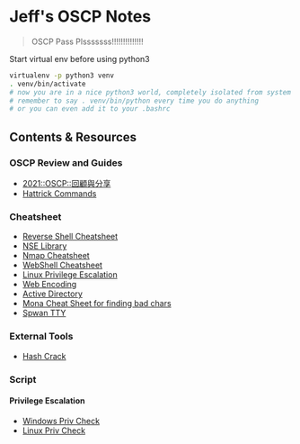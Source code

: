 # Jeff's OSCP Notes
> OSCP Pass Plsssssss!!!!!!!!!!!!!!

Start virtual env before using python3
```bash
virtualenv -p python3 venv
. venv/bin/activate
# now you are in a nice python3 world, completely isolated from system python
# remember to say . venv/bin/python every time you do anything
# or you can even add it to your .bashrc
```

## Contents & Resources

### OSCP Review and Guides
- [2021::OSCP::回顧與分享](http://blog.terrynini.tw/tw/2021-OSCP-%E5%9B%9E%E9%A1%A7%E8%88%87%E5%88%86%E4%BA%AB/#Lab-%E7%9A%84%E5%BE%A1%E4%B8%89%E5%AE%B6)
- [Hattrick Commands](https://book.hacktricks.xyz/windows-hardening/windows-local-privilege-escalation/juicypotato)

### Cheatsheet
- [Reverse Shell Cheatsheet](https://github.com/swisskyrepo/PayloadsAllTheThings/blob/master/Methodology%20and%20Resources/Reverse%20Shell%20Cheatsheet.md#bash-tcp)
- [NSE Library](https://nmap.org/nsedoc/lib/)
- [Nmap Cheatsheet](https://www.stationx.net/nmap-cheat-sheet/)
- [WebShell Cheatsheet](https://github.com/danielmiessler/SecLists/tree/master/Web-Shells/FuzzDB)
- [Linux Privilege Escalation](https://gtfobins.github.io/gtfobins/chown/)
- [Web Encoding](https://www.w3schools.com/tags/ref_urlencode.asp)
- [Active Directory](https://wadcoms.github.io/)
- [Mona Cheat Sheet for finding bad chars](https://x3tb3t.github.io/2018/03/29/mona/#useful-mona-commands)
- [Spwan TTY](https://sushant747.gitbooks.io/total-oscp-guide/content/spawning_shells.html)

### External Tools
- [Hash Crack](https://crackstation.net/)

### Script

#### Privilege Escalation
- [Windows Priv Check](https://github.com/pentestmonkey/windows-privesc-check)
- [Linux Priv Check](https://github.com/HappyTreeFriend/linux-exploit-suggester)

